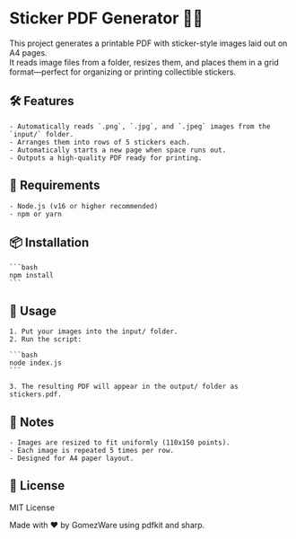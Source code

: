 # Sticker PDF Generator 📄✨

This project generates a printable PDF with sticker-style images laid out on A4 pages.  
It reads image files from a folder, resizes them, and places them in a grid format—perfect for organizing or printing collectible stickers.

##  🛠️ Features

    - Automatically reads `.png`, `.jpg`, and `.jpeg` images from the `input/` folder.
    - Arranges them into rows of 5 stickers each.
    - Automatically starts a new page when space runs out.
    - Outputs a high-quality PDF ready for printing.

##  🧪 Requirements

    - Node.js (v16 or higher recommended)
    - npm or yarn

##  📦 Installation

    ```bash
    npm install
    ```

##  🚀 Usage
    1. Put your images into the input/ folder.
    2. Run the script:

    ```bash
    node index.js
    ```

    3. The resulting PDF will appear in the output/ folder as stickers.pdf.

##  🧹 Notes
    - Images are resized to fit uniformly (110x150 points).
    - Each image is repeated 5 times per row.
    - Designed for A4 paper layout.

##  📜 License
MIT License

Made with ❤️ by GomezWare using pdfkit and sharp.
